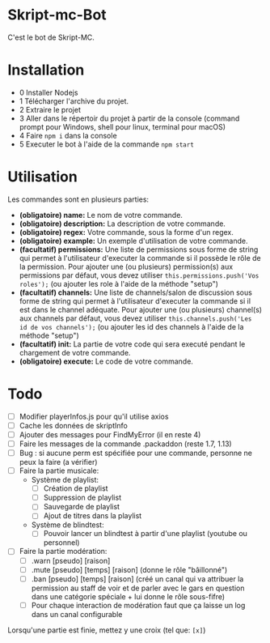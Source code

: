 # Skript-mc-Bot

C'est le bot de Skript-MC.

# Installation

 - 0 Installer Nodejs
 - 1 Télécharger l'archive du projet.
 - 2 Extraire le projet
 - 3 Aller dans le répertoir du projet à partir de la console (command prompt pour Windows, shell pour linux, terminal pour macOS)
 - 4 Faire ``npm i`` dans la console 
 - 5 Executer le bot à l'aide de la commande ``npm start``

# Utilisation

Les commandes sont en plusieurs parties:

 - **(obligatoire) name:** Le nom de votre commande.
 - **(obligatoire) description:** La description de votre commande.
 - **(obligatoire) regex:** Votre commande, sous la forme d'un regex.
 - **(obligatoire) example:** Un exemple d'utilisation de votre commande.
 - **(facultatif) permissions:** Une liste de permissions sous forme de string qui permet à l'utilisateur d'executer la commande si il possède le rôle de la permission. Pour ajouter une (ou plusieurs) permission(s) aux permissions par défaut, vous devez utiliser ``this.permissions.push('Vos roles');`` (ou ajouter les role à l'aide de la méthode "setup")
 - **(facultatif) channels:** Une liste de channels/salon de discussion sous forme de string qui permet à l'utilisateur d'executer la commande si il est dans le channel adéquate. Pour ajouter une (ou plusieurs) channel(s) aux channels par défaut, vous devez utiliser ``this.channels.push('Les id de vos channels');`` (ou ajouter les id des channels à l'aide de la méthode "setup")
 - **(facultatif) init:** La partie de votre code qui sera executé pendant le chargement de votre commande.
 - **(obligatoire) execute:** Le code de votre commande.

# Todo

 - [ ] Modifier playerInfos.js pour qu'il utilise axios
 - [ ] Cache les données de skriptInfo
 - [ ] Ajouter des messages pour FindMyError (il en reste 4)
 - [ ] Faire les messages de la commande .packaddon (reste 1.7, 1.13)
 - [ ] Bug : si aucune perm est spécifiée pour une commande, personne ne peux la faire (a vérifier)
 - [ ] Faire la partie musicale:
    - Système de playlist:
        - [ ] Création de playlist
        - [ ] Suppression de playlist
        - [ ] Sauvegarde de playlist
        - [ ] Ajout de titres dans la playlist
    - Système de blindtest:
        - [ ] Pouvoir lancer un blindtest à partir d'une playlist (youtube ou personnel)
 - [ ] Faire la partie modération:
    - [ ] .warn [pseudo] [raison]
    - [ ] .mute [pseudo] [temps] [raison] (donne le rôle "bâillonné")
    - [ ] .ban [pseudo] [temps] [raison] (créé un canal qui va attribuer la permission au staff de voir et de parler avec le gars en question dans une catégorie spéciale + lui donne le rôle sous-fifre)
    - [ ] Pour chaque interaction de modération faut que ça laisse un log dans un canal configurable

Lorsqu'une partie est finie, mettez y une croix (tel que: ``[x]``)
